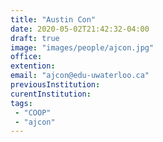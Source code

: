 ```yaml
---
title: "Austin Con"
date: 2020-05-02T21:42:32-04:00
draft: true
image: "images/people/ajcon.jpg"
office:
extention:
email: "ajcon@edu-uwaterloo.ca"
previousInstitution: 
curentInstitution: 
tags:
 - "COOP"
 - "ajcon"
---
```


